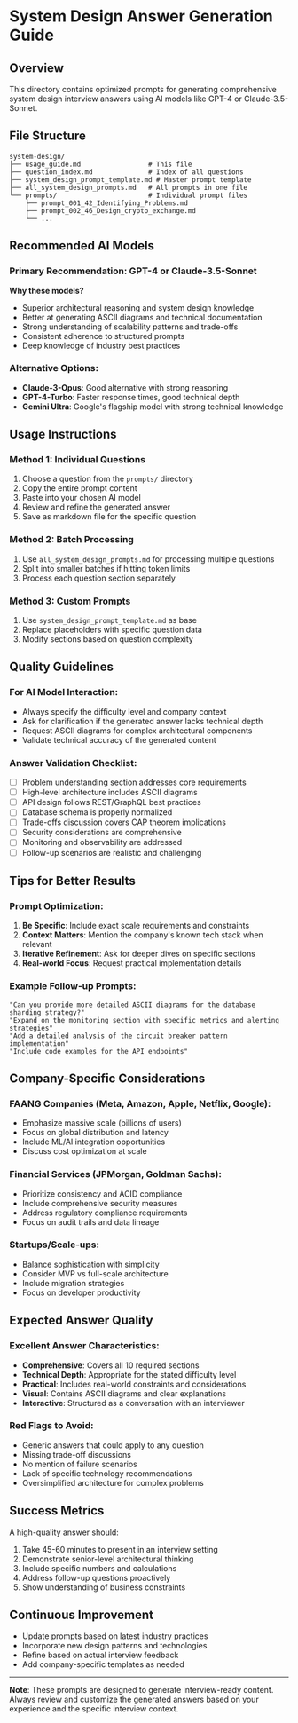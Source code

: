 # System Design Answer Generation Guide

## Overview
This directory contains optimized prompts for generating comprehensive system design interview answers using AI models like GPT-4 or Claude-3.5-Sonnet.

## File Structure
```
system-design/
├── usage_guide.md                 # This file
├── question_index.md              # Index of all questions
├── system_design_prompt_template.md # Master prompt template
├── all_system_design_prompts.md   # All prompts in one file
└── prompts/                       # Individual prompt files
    ├── prompt_001_42_Identifying_Problems.md
    ├── prompt_002_46_Design_crypto_exchange.md
    └── ...
```

## Recommended AI Models

### Primary Recommendation: GPT-4 or Claude-3.5-Sonnet
**Why these models?**
- Superior architectural reasoning and system design knowledge
- Better at generating ASCII diagrams and technical documentation
- Strong understanding of scalability patterns and trade-offs
- Consistent adherence to structured prompts
- Deep knowledge of industry best practices

### Alternative Options:
- **Claude-3-Opus**: Good alternative with strong reasoning
- **GPT-4-Turbo**: Faster response times, good technical depth
- **Gemini Ultra**: Google's flagship model with strong technical knowledge

## Usage Instructions

### Method 1: Individual Questions
1. Choose a question from the `prompts/` directory
2. Copy the entire prompt content
3. Paste into your chosen AI model
4. Review and refine the generated answer
5. Save as markdown file for the specific question

### Method 2: Batch Processing
1. Use `all_system_design_prompts.md` for processing multiple questions
2. Split into smaller batches if hitting token limits
3. Process each question section separately

### Method 3: Custom Prompts
1. Use `system_design_prompt_template.md` as base
2. Replace placeholders with specific question data
3. Modify sections based on question complexity

## Quality Guidelines

### For AI Model Interaction:
- Always specify the difficulty level and company context
- Ask for clarification if the generated answer lacks technical depth
- Request ASCII diagrams for complex architectural components
- Validate technical accuracy of the generated content

### Answer Validation Checklist:
- [ ] Problem understanding section addresses core requirements
- [ ] High-level architecture includes ASCII diagrams
- [ ] API design follows REST/GraphQL best practices
- [ ] Database schema is properly normalized
- [ ] Trade-offs discussion covers CAP theorem implications
- [ ] Security considerations are comprehensive
- [ ] Monitoring and observability are addressed
- [ ] Follow-up scenarios are realistic and challenging

## Tips for Better Results

### Prompt Optimization:
1. **Be Specific**: Include exact scale requirements and constraints
2. **Context Matters**: Mention the company's known tech stack when relevant
3. **Iterative Refinement**: Ask for deeper dives on specific sections
4. **Real-world Focus**: Request practical implementation details

### Example Follow-up Prompts:
```
"Can you provide more detailed ASCII diagrams for the database sharding strategy?"
"Expand on the monitoring section with specific metrics and alerting strategies"
"Add a detailed analysis of the circuit breaker pattern implementation"
"Include code examples for the API endpoints"
```

## Company-Specific Considerations

### FAANG Companies (Meta, Amazon, Apple, Netflix, Google):
- Emphasize massive scale (billions of users)
- Focus on global distribution and latency
- Include ML/AI integration opportunities
- Discuss cost optimization at scale

### Financial Services (JPMorgan, Goldman Sachs):
- Prioritize consistency and ACID compliance
- Include comprehensive security measures
- Address regulatory compliance requirements
- Focus on audit trails and data lineage

### Startups/Scale-ups:
- Balance sophistication with simplicity
- Consider MVP vs full-scale architecture
- Include migration strategies
- Focus on developer productivity

## Expected Answer Quality

### Excellent Answer Characteristics:
- **Comprehensive**: Covers all 10 required sections
- **Technical Depth**: Appropriate for the stated difficulty level
- **Practical**: Includes real-world constraints and considerations
- **Visual**: Contains ASCII diagrams and clear explanations
- **Interactive**: Structured as a conversation with an interviewer

### Red Flags to Avoid:
- Generic answers that could apply to any question
- Missing trade-off discussions
- No mention of failure scenarios
- Lack of specific technology recommendations
- Oversimplified architecture for complex problems

## Success Metrics
A high-quality answer should:
1. Take 45-60 minutes to present in an interview setting
2. Demonstrate senior-level architectural thinking
3. Include specific numbers and calculations
4. Address follow-up questions proactively
5. Show understanding of business constraints

## Continuous Improvement
- Update prompts based on latest industry practices
- Incorporate new design patterns and technologies
- Refine based on actual interview feedback
- Add company-specific templates as needed

---

**Note**: These prompts are designed to generate interview-ready content. Always review and customize the generated answers based on your experience and the specific interview context.
